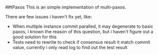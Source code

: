 ##tPaxos
This is an simple implementation of multi-paxos.

There are few issues i haven't fix yet, like: 

* When multiple instance commit paralled, it may degenerate to basic paxos, i known the reason of this question, but i haven't figure out a good solution for this
* Tests need to rewrite to check if consensus result it match commit value, currently i only read log to find out the test result
